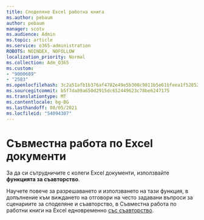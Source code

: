```yaml
---
title: Споделяне Excel работна книга
ms.author: pebaum
author: pebaum
manager: scotv
ms.audience: Admin
ms.topic: article
ms.service: o365-administration
ROBOTS: NOINDEX, NOFOLLOW
localization_priority: Normal
ms.collection: Adm_O365
ms.custom:
- "9000689"
- "2583"
ms.openlocfilehash: 3c2a51afb1b376af4782e49e5b308c9811b5e61bfeea1f52852a79178e818968
ms.sourcegitcommit: b5f7da89a650d2915dc652449623c78be6247175
ms.translationtype: MT
ms.contentlocale: bg-BG
ms.lasthandoff: 08/05/2021
ms.locfileid: "54094307"
---
```

# <a name="collaborate-on-excel-documents"></a>Съвместна работа по Excel документи

За да си сътрудничите с колеги Excel документи, използвайте **функцията за съавторство**. 

Научете повече за разрешаването и използването на тази функция, в допълнение към виждането на отговори на често задавани въпроси за сценариите за споделяне и съавторство, в Съвместна работа по работни книги на Excel едновременно [със съавторство](https://support.office.com/article/7152aa8b-b791-414c-a3bb-3024e46fb104).
